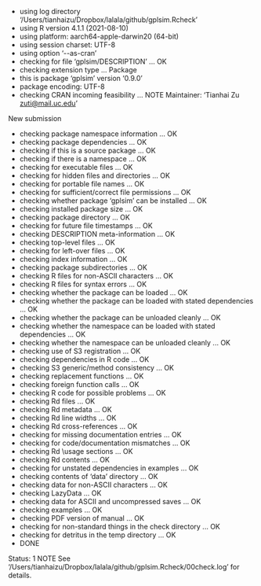 * using log directory ‘/Users/tianhaizu/Dropbox/lalala/github/gplsim.Rcheck’
* using R version 4.1.1 (2021-08-10)
* using platform: aarch64-apple-darwin20 (64-bit)
* using session charset: UTF-8
* using option ‘--as-cran’
* checking for file ‘gplsim/DESCRIPTION’ ... OK
* checking extension type ... Package
* this is package ‘gplsim’ version ‘0.9.0’
* package encoding: UTF-8
* checking CRAN incoming feasibility ... NOTE
Maintainer: ‘Tianhai Zu <zuti@mail.uc.edu>’

New submission
* checking package namespace information ... OK
* checking package dependencies ... OK
* checking if this is a source package ... OK
* checking if there is a namespace ... OK
* checking for executable files ... OK
* checking for hidden files and directories ... OK
* checking for portable file names ... OK
* checking for sufficient/correct file permissions ... OK
* checking whether package ‘gplsim’ can be installed ... OK
* checking installed package size ... OK
* checking package directory ... OK
* checking for future file timestamps ... OK
* checking DESCRIPTION meta-information ... OK
* checking top-level files ... OK
* checking for left-over files ... OK
* checking index information ... OK
* checking package subdirectories ... OK
* checking R files for non-ASCII characters ... OK
* checking R files for syntax errors ... OK
* checking whether the package can be loaded ... OK
* checking whether the package can be loaded with stated dependencies ... OK
* checking whether the package can be unloaded cleanly ... OK
* checking whether the namespace can be loaded with stated dependencies ... OK
* checking whether the namespace can be unloaded cleanly ... OK
* checking use of S3 registration ... OK
* checking dependencies in R code ... OK
* checking S3 generic/method consistency ... OK
* checking replacement functions ... OK
* checking foreign function calls ... OK
* checking R code for possible problems ... OK
* checking Rd files ... OK
* checking Rd metadata ... OK
* checking Rd line widths ... OK
* checking Rd cross-references ... OK
* checking for missing documentation entries ... OK
* checking for code/documentation mismatches ... OK
* checking Rd \usage sections ... OK
* checking Rd contents ... OK
* checking for unstated dependencies in examples ... OK
* checking contents of ‘data’ directory ... OK
* checking data for non-ASCII characters ... OK
* checking LazyData ... OK
* checking data for ASCII and uncompressed saves ... OK
* checking examples ... OK
* checking PDF version of manual ... OK
* checking for non-standard things in the check directory ... OK
* checking for detritus in the temp directory ... OK
* DONE

Status: 1 NOTE
See
  ‘/Users/tianhaizu/Dropbox/lalala/github/gplsim.Rcheck/00check.log’
for details.
